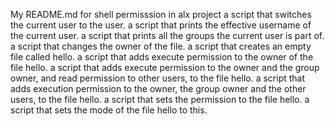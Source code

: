 My README.md for shell permisssion in alx project
a script that switches the current user to the user.
a script that prints the effective username of the current user.
a script that prints all the groups the current user is part of.
a script that changes the owner of the file.
a script that creates an empty file called hello.
a script that adds execute permission to the owner of the file hello.
a script that adds execute permission to the owner and the group owner, and read permission to other users, to the file hello.
a script that adds execution permission to the owner, the group owner and the other users, to the file hello.
a script that sets the permission to the file hello.
a script that sets the mode of the file hello to this.
